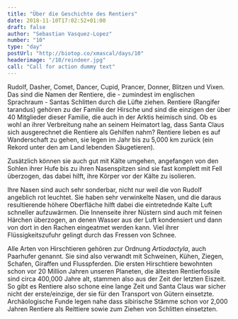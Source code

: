 ```yaml
---
title: "Über die Geschichte des Rentiers"
date: 2018-11-10T17:02:52+01:00
draft: false
author: "Sebastian Vasquez-Lopez"
number: "10"
type: "day"
postUrl: "http://biotop.co/xmascal/days/10"
headerimage: "/10/reindeer.jpg"
call: "Call for action dummy text"
---
```

Rudolf, Dasher, Comet, Dancer, Cupid, Prancer, Donner, Blitzen und Vixen. Das sind die Namen der Rentiere, die - zumindest im englischen Sprachraum - Santas Schlitten durch die Lüfte ziehen.
Rentiere (Rangifer tarandus) gehören zu der Familie der Hirsche und sind die einzigen der über 40 Mitglieder dieser Familie, die auch in der Arktis heimisch sind. Ob es wohl an ihrer Verbreitung nahe an  seinem Heimatort lag, dass Santa Claus sich ausgerechnet die Rentiere als Gehilfen nahm? Rentiere lieben es auf Wanderschaft zu gehen, sie legen im Jahr bis zu 5,000 km zurück (ein Rekord unter den am Land lebenden Säugetieren).

Zusätzlich können sie auch gut mit Kälte umgehen, angefangen von den Sohlen ihrer Hufe bis zu ihren Nasenspitzen sind sie fast komplett mit Fell überzogen, das dabei hilft, ihre Körper vor der Kälte zu isolieren.

Ihre Nasen sind auch sehr sonderbar, nicht nur weil die von Rudolf angeblich rot leuchtet. Sie haben sehr verwinkelte Nasen, und die daraus resultierende höhere Oberfläche hilft dabei die eintretednde Kalte Luft schneller aufzuwärmen. Die Innenseite ihrer Nüstern sind auch mit feinen Härchen überzogen, an denen Wasser aus der Luft kondensiert und dann von dort in den Rachen eingeatmet werden kann. Viel ihrer Flüssigkeitszufuhr gelingt durch das Fressen von Schnee.


Alle Arten von Hirschtieren gehören zur Ordnung *Artiodactyla*, auch Paarhufer genannt. Sie sind also verwandt mit Schweinen, Kühen, Ziegen, Schafen, Giraffen und Flusspferden. Die ersten Hirschtiere bewohnten schon vor 20 Million Jahren unseren Planeten, die ältesten Rentierfossile sind circa 400,000 Jahre alt, stammen also aus der Zeit der letzten Eiszeit. So gibt es Rentiere also schone eine lange Zeit und Santa Claus war sicher nicht der erste/einzige, der sie für den Transport von Gütern einsetzte. Archäologische Funde legen nahe dass sibirische Stämme schon vor 2,000 Jahren Rentiere als Reittiere sowie zum Ziehen von Schlitten einsetzten.
